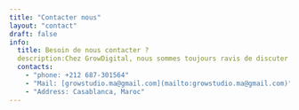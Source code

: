 ```yaml
---
title: "Contacter nous"
layout: "contact"
draft: false
info: 
  title: Besoin de nous contacter ?
  description:Chez GrowDigital, nous sommes toujours ravis de discuter de vos projets et de vos objectifs en matière de marketing digital. Que vous cherchiez à améliorer votre présence en ligne, à augmenter vos ventes ou à renforcer votre marque, nous sommes là pour vous aider à réussir.
  contacts: 
    - "phone: +212 687-301564"
    - "Mail: [growstudio.ma@gmail.com](mailto:growstudio.ma@gmail.com)"
    - "Address: Casablanca, Maroc"
---
```


